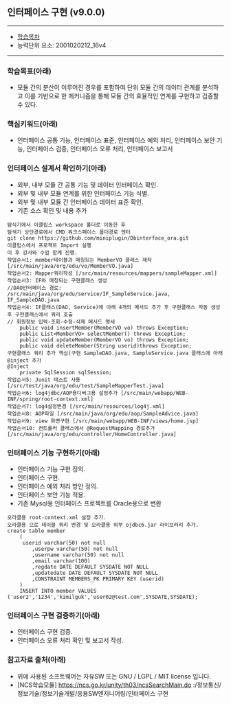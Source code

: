## 인터페이스 구현 (v9.0.0)
 
---

- [학습목차](https://github.com/miniplugin/human)
- 능력단위 요소: 2001020212_16v4

---

### 학습목표(아래)

- 모듈 간의 분산이 이루어진 경우를 포함하여 단위 모듈 간의 데이터 관계를 분석하고 이를 기반으로 한 메커니즘을 통해 모듈 간의 효율적인 연계를 구현하고 검증할 수 있다.

### 핵심키워드(아래)

- 인터페이스 공통 기능, 인터페이스 표준, 인터페이스 예외 처리, 인터페이스 보안 기능, 인터페이스 검증, 인터페이스 오류 처리, 인터페이스 보고서 

### 인터페이스 설계서 확인하기(아래)

- 외부, 내부 모듈 간 공통 기능 및 데이터 인터페이스 확인.
- 외부 및 내부 모듈 연계를 위한 인터페이스 기능 식별.
- 외부 및 내부 모듈 간 인터페이스 데이터 표준 확인.
- 기존 소스 확인 및 내용 추가

```
탐식기에서 이클립스 workspace 폴더로 이동한 후
탐색기 상단경로에서 CMD 워크스페이스 폴더경로 엔터
git clone https://github.com/miniplugin/Dbinterface_ora.git
이클립스에서 프로젝트 Import 실행
이 후 강사와 수업 함께 진행.
작업순서1: member테이블과 매칭되는 MemberVO 클래스 제작 [/src/main/java/org/edu/vo/MemberVO.java]
작업순서2: Mapper쿼리작성 [/src/main/resources/mappers/sampleMapper.xml]
작업순서3: IF와 매칭되는 구현클래스 생성
//DAO인터페이스 경로: /src/main/java/org/edu/service/IF_SampleService.java, IF_SampleDAO.java
작업순서4: IF클래스(DAO, Service)에 아래 4개의 메서드 추가 후 구현클래스 자동 생성 후 구현클래스에서 쿼리 호출
// 회원정보 입력-조회-수정-삭제 메서드 명세
	public void insertMember(MemberVO vo) throws Exception;
	public List<MemberVO> selectMember() throws Exception;
	public void updateMember(MemberVO vo) throws Exception;
	public void deleteMember(String userid)throws Exception;
구현클래스 쿼리 추가 핵심(구현 SampleDAO.java, SampleService.java 클래스에 아래 @inject 추가
@Inject
	private SqlSession sqlSession;
작업순서5: Junit 테스트 사용 [/src/test/java/org/edu/test/SampleMapperTest.java]
작업순서6: log4jdbc/AOP용디버그용 설정추가 [/src/main/webapp/WEB-INF/spring/root-context.xml]
작업순서7: log4설정변경 [/src/main/resources/log4j.xml]
작업순서8: AOP파일 [/src/main/java/org/edu/aop/SampleAdvice.java]
작업순서9: view 화면구현 [/src/main/webapp/WEB-INF/views/home.jsp]
작업순서10: 컨트롤러 클래스에서 @RequestMapping 경로추가 [/src/main/java/org/edu/controller/HomeController.java]
```

### 인터페이스 기능 구현하기(아래)

- 인터페이스 기능 구현 정의.
- 인터페이스 구현.
- 인터페이스 예외 처리 방안 정의.
- 인터페이스 보안 기능 적용.
- 기존 Mysql용 인터페이스 프로젝트를 Oracle용으로 변환

```
오라클용 root-context.xml 설정 추가.
오라클용 으로 테이블 쿼리 변경 및 오라클용 외부 ojdbc6.jar 라이브러리 추가.
create table member
	(
	 userid varchar(50) not null
	    ,userpw varchar(50) not null
	    ,username varchar(50) not null
	    ,email varchar(100)
	    ,regdate DATE DEFAULT SYSDATE NOT NULL
	    ,updatedate DATE DEFAULT SYSDATE NOT NULL
	    ,CONSTRAINT MEMBERS_PK PRIMARY KEY (userid)
	)
    INSERT INTO member VALUES ('user2','1234','kimilguk','user02@test.com',SYSDATE,SYSDATE);
```

### 인터페이스 구현 검증하기(아래)

- 인터페이스 구현 검증.
- 인터페이스 오류 처리 확인 및 보고서 작성.

### 참고자료 출처(아래)

- 위에 사용된 소프트웨어는 자유SW 또는 GNU / LGPL / MIT license 입니다.
- [NCS학습모듈] https://ncs.go.kr/unity/th03/ncsSearchMain.do :/정보통신/정보기술/정보기술개발/응용SW엔지니어링/인터페이스 구현
